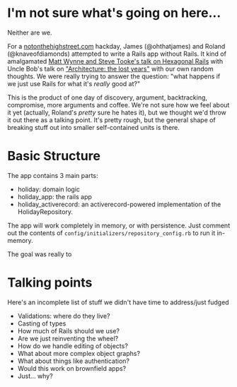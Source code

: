 I'm not sure what's going on here...
====================================

Neither are we.

For a [notonthehighstreet.com](http://www.notonthehighstreet.com) hackday, James (@ohthatjames) and Roland (@knaveofdiamonds) attempted to write a Rails app without Rails. It kind of amalgamated [Matt Wynne and Steve Tooke's talk on Hexagonal Rails](http://skillsmatter.com/podcast/home/hexagonal-rails) with Uncle Bob's talk on ["Architecture: the lost years"](http://www.youtube.com/watch?v=WpkDN78P884) with our own random thoughts. We were really trying to answer the question: "what happens if we just use Rails for what it's _really_ good at?"

This is the product of one day of discovery, argument, backtracking, compromise, more arguments and coffee. We're not sure how we feel about it yet (actually, Roland's _pretty_ sure he hates it), but we thought we'd throw it out there as a talking point. It's pretty rough, but the general shape of breaking stuff out into smaller self-contained units is there.

Basic Structure
===============

The app contains 3 main parts:

* holiday: domain logic
* holiday_app: the rails app
* holiday_activerecord: an activerecord-powered implementation of the HolidayRepository.

The app will work completely in memory, or with persistence. Just comment out the contents of ````config/initializers/repository_config.rb```` to run it in-memory.

The goal was really to

Talking points
==============

Here's an incomplete list of stuff we didn't have time to address/just fudged

* Validations: where do they live?
* Casting of types
* How much of Rails should we use?
* Are we just reinventing the wheel?
* How do we handle editing of objects?
* What about more complex object graphs?
* What about things like authentication?
* Would this work on brownfield apps?
* Just... why?
